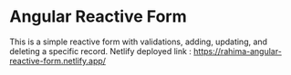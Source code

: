 # Angular Reactive Form

This is a simple reactive form with validations, adding, updating, and deleting a specific record. Netlify deployed link : https://rahima-angular-reactive-form.netlify.app/
